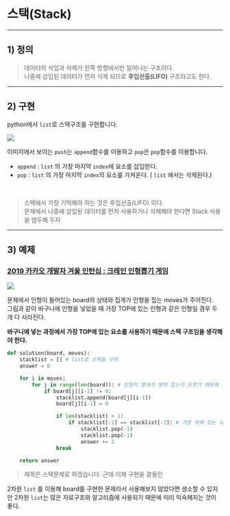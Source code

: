 # 스택(Stack)

-------------
## 1) 정의
> 데이터의 삭입과 삭제가 한쪽 방향에서만 일어나는 구조이다.   
> 나중에 삽입된 데이터가 먼저 삭제 되므로 <b> 후입선출(LIFO) </b> 구조라고도 한다.
-------------
## 2) 구현
python에서 ```list```로 스택구조를 구현합니다.  

<img src = "https://t1.daumcdn.net/cfile/tistory/2679DF3358881D3934">

이미지에서 보이는 ```push```는 ```append```함수를 이용하고 ```pop```은 ```pop```함수를 이용합니다.

- ```append``` : ```list``` 의 가장 마지막 ```index```에 요소를 삽입한다.   
- ```pop``` : ```list``` 의 가장 마지막 ```index```의 요소를 가져온다. ( ```list``` 에서는 삭제된다.)

<br>

> 스택에서 가장 기억해야 하는 것은 후입선출(LIFO) 이다.   
> 문제에서 나중에 삽입된 데이터를 먼저 사용하거나 삭제해야 한다면 Stack 사용을 염두해 두자


-----------

## 3) 예제
### [2019 카카오 개발자 겨울 인턴십 : 크레인 인형뽑기 게임](https://programmers.co.kr/learn/courses/30/lessons/64061)

<img src = "https://grepp-programmers.s3.ap-northeast-2.amazonaws.com/files/production/8569d736-091e-4771-b2d3-7a6e95a20c22/crane_game_103.gif">

문제에서 인형이 들어있는 board의 상태와 집게가 인형을 집는 moves가 주어진다.   
그림과 같이 바구니에 인형을 넣었을 때 가장 TOP에 있는 인형과 같은 인형일 경우 두개 다 사라진다.

<b> 바구니에 넣는 과정에서 가장 TOP에 있는 요소를 사용하기 때문에 스택 구조임을 생각해야 한다. </b>

```python
def solution(board, moves):
    stacklist = [] # list로 스택을 구현
    answer = 0

    for i in moves:
        for j in range(len(board)): # 인형이 몇개가 쌓여 있는지 모르기 때문에 가장 위에부터 탐색한다.
            if board[j][i-1] != 0:
                stacklist.append(board[j][i-1])
                board[j][i-1] = 0

                if len(stacklist) > 1:
                    if stacklist[-1] == stacklist[-2]: # 가장 위에 있는 요소 2개가 같다면 pop을 이용해 삭제한다.
                        stacklist.pop(-1)
                        stacklist.pop(-1)
                        answer += 2     
                break

    return answer
```
> 제목은 스택문제로 하겠습니다. 근데 이제 구현을 곁들인

2차원 ```list``` 를 이용해 board를 구현한 문제라서 사용해보지 않았다면 생소할 수 있지만 2차원 ```list```는 많은 자료구조와 알고리즘에 사용되기 때문에 미리 익숙해지는 것이 좋다.